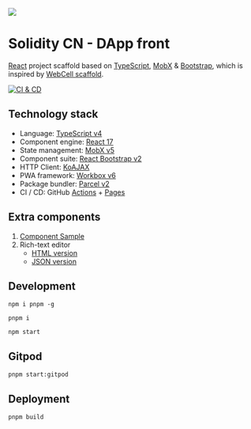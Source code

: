 ![](src/image/logo.png)

# Solidity CN - DApp front

[React][1] project scaffold based on [TypeScript][2], [MobX][3] & [Bootstrap][4],
which is inspired by [WebCell scaffold][5].

[![CI & CD](https://github.com/Solidity-Chinese-Community/frontend/workflows/CI%20&%20CD/badge.svg)][7]

## Technology stack

-   Language: [TypeScript v4][2]
-   Component engine: [React 17][1]
-   State management: [MobX v5][3]
-   Component suite: [React Bootstrap v2][8]
-   HTTP Client: [KoAJAX][9]
-   PWA framework: [Workbox v6][10]
-   Package bundler: [Parcel v2][11]
-   CI / CD: GitHub [Actions][12] + [Pages][13]

## Extra components

1. [Component Sample](src/component/TSXSample.tsx)
2. Rich-text editor
    - [HTML version][14]
    - [JSON version](src/component/Editor.tsx)

## Development

```shell
npm i pnpm -g

pnpm i

npm start
```

## Gitpod
```shell
pnpm start:gitpod
```



## Deployment

```shell
pnpm build
```

[1]: https://reactjs.org/
[2]: https://www.typescriptlang.org/
[3]: https://mobx.js.org/
[4]: https://getbootstrap.com/
[5]: https://github.com/EasyWebApp/scaffold
[7]: https://github.com/Solidity-Chinese-Community/frontend/actions
[8]: https://react-bootstrap.github.io/
[9]: https://github.com/EasyWebApp/KoAJAX
[10]: https://developers.google.com/web/tools/workbox
[11]: https://parceljs.org
[12]: https://github.com/features/actions
[13]: https://pages.github.com/
[14]: https://github.com/idea2app/React-Bootstrap-editor
